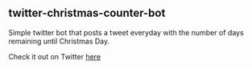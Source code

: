 
## twitter-christmas-counter-bot

Simple twitter bot that posts a tweet everyday with the number of days remaining until Christmas Day.

Check it out on Twitter [here](https://twitter.com/xmascounter25)